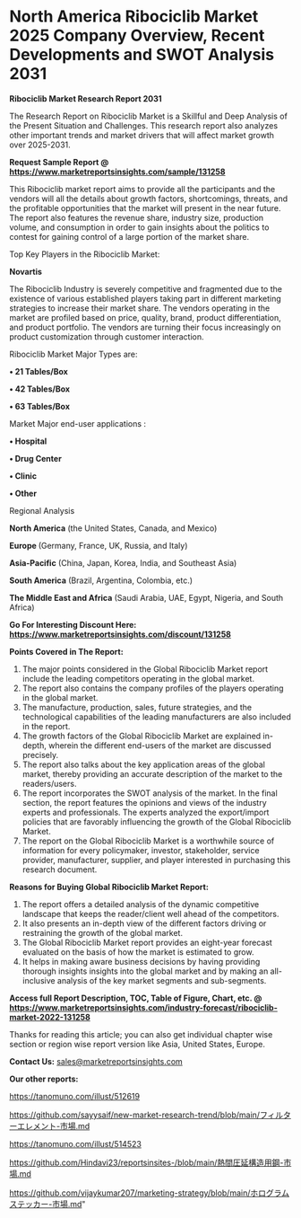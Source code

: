# North America Ribociclib Market 2025 Company Overview, Recent Developments and SWOT Analysis 2031

<strong>Ribociclib Market Research Report 2031</strong>

The Research Report on Ribociclib Market is a Skillful and Deep Analysis of the Present Situation and Challenges. This research report also analyzes other important trends and market drivers that will affect market growth over 2025-2031.

<strong>Request Sample Report @ <a href=https://www.marketreportsinsights.com/sample/131258>https://www.marketreportsinsights.com/sample/131258</a></strong>

This Ribociclib market report aims to provide all the participants and the vendors will all the details about growth factors, shortcomings, threats, and the profitable opportunities that the market will present in the near future. The report also features the revenue share, industry size, production volume, and consumption in order to gain insights about the politics to contest for gaining control of a large portion of the market share.

Top Key Players in the Ribociclib Market:

<strong>Novartis</strong>

The Ribociclib Industry is severely competitive and fragmented due to the existence of various established players taking part in different marketing strategies to increase their market share. The vendors operating in the market are profiled based on price, quality, brand, product differentiation, and product portfolio. The vendors are turning their focus increasingly on product customization through customer interaction.

Ribociclib Market Major Types are:

<strong>• 21 Tables/Box

• 42 Tables/Box

• 63 Tables/Box</strong>

Market Major end-user applications :

<strong>• Hospital

• Drug Center

• Clinic

• Other</strong>

Regional Analysis

</u><strong><b>North America</b></strong> (the United States, Canada, and Mexico)

<strong><b>Europe </b></strong>(Germany, France, UK, Russia, and Italy)

<strong><b>Asia-Pacific</b></strong> (China, Japan, Korea, India, and Southeast Asia)

<strong><b>South America</b></strong> (Brazil, Argentina, Colombia, etc.)

<strong><b>The Middle East and Africa</b></strong> (Saudi Arabia, UAE, Egypt, Nigeria, and South Africa)

<strong>Go For Interesting Discount Here: <a href=https://www.marketreportsinsights.com/discount/131258>https://www.marketreportsinsights.com/discount/131258</a></strong>

<strong>Points Covered in The Report:</strong>
<ol>
  <li>The major points considered in the Global Ribociclib Market report include the leading competitors operating in the global market.</li>
  <li>The report also contains the company profiles of the players operating in the global market.</li>
  <li>The manufacture, production, sales, future strategies, and the technological capabilities of the leading manufacturers are also included in the report.</li>
  <li>The growth factors of the Global Ribociclib Market are explained in-depth, wherein the different end-users of the market are discussed precisely.</li>
  <li>The report also talks about the key application areas of the global market, thereby providing an accurate description of the market to the readers/users.</li>
  <li>The report incorporates the SWOT analysis of the market. In the final section, the report features the opinions and views of the industry experts and professionals. The experts analyzed the export/import policies that are favorably influencing the growth of the Global Ribociclib Market.</li>
  <li>The report on the Global Ribociclib Market is a worthwhile source of information for every policymaker, investor, stakeholder, service provider, manufacturer, supplier, and player interested in purchasing this research document.</li>
</ol>
<strong>Reasons for Buying Global Ribociclib Market Report:</strong>

<ol>
  <li>The report offers a detailed analysis of the dynamic competitive landscape that keeps the reader/client well ahead of the competitors.</li>
  <li>It also presents an in-depth view of the different factors driving or restraining the growth of the global market.</li>
  <li>The Global Ribociclib Market report provides an eight-year forecast evaluated on the basis of how the market is estimated to grow.</li>
  <li>It helps in making aware business decisions by having providing thorough insights insights into the global market and by making an all-inclusive analysis of the key market segments and sub-segments.</li>
</ol>
<strong>Access full Report Description, TOC, Table of Figure, Chart, etc. @ <a href=https://www.marketreportsinsights.com/industry-forecast/ribociclib-market-2022-131258>https://www.marketreportsinsights.com/industry-forecast/ribociclib-market-2022-131258</a></strong>


Thanks for reading this article; you can also get individual chapter wise section or region wise report version like Asia, United States, Europe.

<strong>Contact Us:</strong>
sales@marketreportsinsights.com

<strong>Our other reports:</strong>

<a href=https://tanomuno.com/illust/512619>https://tanomuno.com/illust/512619</a>

<a href=https://github.com/sayysaif/new-market-research-trend/blob/main/フィルターエレメント-市場.md>https://github.com/sayysaif/new-market-research-trend/blob/main/フィルターエレメント-市場.md</a>

<a href=https://tanomuno.com/illust/514523>https://tanomuno.com/illust/514523</a>

<a href=https://github.com/Hindavi23/reportsinsites-/blob/main/熱間圧延構造用鋼-市場.md>https://github.com/Hindavi23/reportsinsites-/blob/main/熱間圧延構造用鋼-市場.md</a>

<a href=https://github.com/vijaykumar207/marketing-strategy/blob/main/ホログラムステッカー-市場.md>https://github.com/vijaykumar207/marketing-strategy/blob/main/ホログラムステッカー-市場.md</a>"
